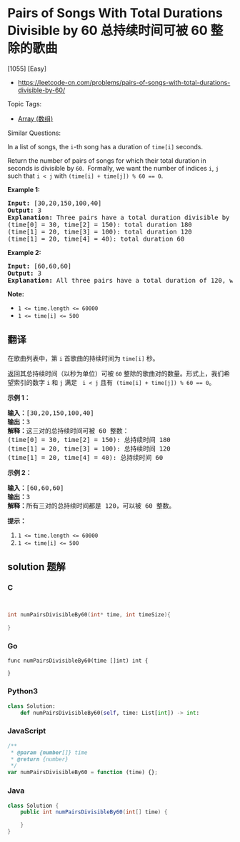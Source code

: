 # Pairs of Songs With Total Durations Divisible by 60 总持续时间可被 60 整除的歌曲

[1055] [Easy]

- https://leetcode-cn.com/problems/pairs-of-songs-with-total-durations-divisible-by-60/

Topic Tags:

- [Array (数组)](https://leetcode-cn.com/tag/array/)

Similar Questions:

In a list of songs, the `i`\-th song has a duration of `time[i]` seconds.

Return the number of pairs of songs for which their total duration in seconds is divisible by `60`.  Formally, we want the number of indices `i`, `j` such that `i < j` with `(time[i] + time[j]) % 60 == 0`.

**Example 1:**

<pre><strong>Input: </strong><span id="example-input-1-1">[30,20,150,100,40]</span>
<strong>Output: </strong><span id="example-output-1">3</span>
<strong>Explanation: </strong>Three pairs have a total duration divisible by 60:
(time[0] = 30, time[2] = 150): total duration 180
(time[1] = 20, time[3] = 100): total duration 120
(time[1] = 20, time[4] = 40): total duration 60
</pre>

**Example 2:**

<pre><strong>Input: </strong><span id="example-input-2-1">[60,60,60]</span>
<strong>Output: </strong><span id="example-output-2">3</span>
<strong>Explanation: </strong>All three pairs have a total duration of 120, which is divisible by 60.
</pre>

**Note:**

- `1 <= time.length <= 60000`
- `1 <= time[i] <= 500`

## 翻译

在歌曲列表中，第 `i` 首歌曲的持续时间为 `time[i]` 秒。

返回其总持续时间（以秒为单位）可被 `60` 整除的歌曲对的数量。形式上，我们希望索引的数字 `i` 和 `j` 满足   `i < j` 且有  `(time[i] + time[j]) % 60 == 0`。

**示例 1：**

<pre><strong>输入：</strong>[30,20,150,100,40]
<strong>输出：</strong>3
<strong>解释：</strong>这三对的总持续时间可被 60 整数：
(time[0] = 30, time[2] = 150): 总持续时间 180
(time[1] = 20, time[3] = 100): 总持续时间 120
(time[1] = 20, time[4] = 40): 总持续时间 60
</pre>

**示例 2：**

<pre><strong>输入：</strong>[60,60,60]
<strong>输出：</strong>3
<strong>解释：</strong>所有三对的总持续时间都是 120，可以被 60 整数。
</pre>

**提示：**

1.  `1 <= time.length <= 60000`
2.  `1 <= time[i] <= 500`

## solution 题解

### C

```c


int numPairsDivisibleBy60(int* time, int timeSize){

}


```

### Go

```golang
func numPairsDivisibleBy60(time []int) int {

}
```

### Python3

```python
class Solution:
    def numPairsDivisibleBy60(self, time: List[int]) -> int:

```

### JavaScript

```javascript
/**
 * @param {number[]} time
 * @return {number}
 */
var numPairsDivisibleBy60 = function (time) {};
```

### Java

```java
class Solution {
    public int numPairsDivisibleBy60(int[] time) {

    }
}
```
